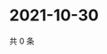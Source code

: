 # 2021-10-30

共 0 条

<!-- BEGIN WEIBO -->
<!-- 最后更新时间 Sat Oct 30 2021 18:14:43 GMT+0800 (China Standard Time) -->

<!-- END WEIBO -->
